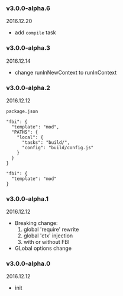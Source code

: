 ### v3.0.0-alpha.6
2016.12.20
- add `compile` task

### v3.0.0-alpha.3
2016.12.14

- change runInNewContext to runInContext

### v3.0.0-alpha.2
2016.12.12

`package.json`

```
"fbi": {
  "template": "mod",
  "PATHS": {
    "local": {
      "tasks": "build/",
      "config": "build/config.js"
    }
  }
}
```

```
"fbi": {
  "template": "mod"
}
```

### v3.0.0-alpha.1
2016.12.12
- Breaking change:
    1. global 'require' rewrite
    1. global 'ctx' injection
    1. with or without FBI
- GLobal options change

### v3.0.0-alpha.0
2016.12.12
- init

